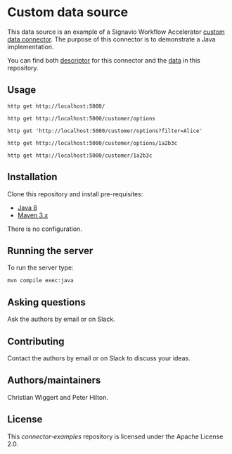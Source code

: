 # Custom data source

This data source is an example of a Signavio Workflow Accelerator [custom data connector](https://docs.signavio.com/userguide/workflow/en/integration/connectors.html).
The purpose of this connector is to demonstrate a Java implementation.

You can find both [descriptor](/java/data-source/src/main/resource/descriptor.json) for this connector and the [data](/java/data-source/src/main/resource/data.json) in this repository.

## Usage

```shell
http get http://localhost:5000/

http get http://localhost:5000/customer/options

http get 'http://localhost:5000/customer/options?filter=Alice'

http get http://localhost:5000/customer/options/1a2b3c

http get http://localhost:5000/customer/1a2b3c
```

## Installation

Clone this repository and install pre-requisites:

* [Java 8](https://www.java.com/)
* [Maven 3.x](http://maven.apache.org/)

There is no configuration.

## Running the server

To run the server type:

```shell
mvn compile exec:java
```

## Asking questions

Ask the authors by email or on Slack.

## Contributing

Contact the authors by email or on Slack to discuss your ideas.

## Authors/maintainers

Christian Wiggert and Peter Hilton.

## License

This _connector-examples_ repository is licensed under the Apache License 2.0.
